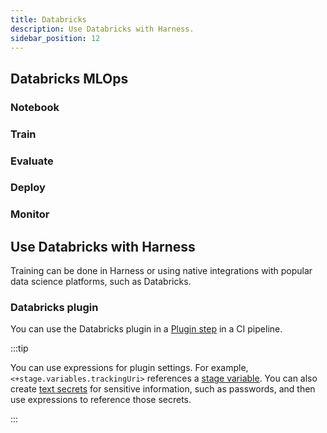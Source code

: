 ```yaml
---
title: Databricks
description: Use Databricks with Harness.
sidebar_position: 12
---
```


<!-- Databricks is... -->

## Databricks MLOps

### Notebook

### Train


### Evaluate

### Deploy

<!-- ref to provider docs -->

### Monitor

## Use Databricks with Harness

Training can be done in Harness or using native integrations with popular data science platforms, such as Databricks.

### Databricks plugin

You can use the Databricks plugin in a [Plugin step](/docs/continuous-integration/use-ci/use-drone-plugins/run-a-drone-plugin-in-ci) in a CI pipeline.

<!--
```yaml
              - step:
                  type: Plugin
                  name: mlflow plugin
                  identifier: maven_plugin
                  spec:
                    connectorRef: account.harnessImage ## Docker Hub container registry connector
                    image: harnesscommunity/mlflow
                    settings:
                      MLFLOW_TRACKING_URI: http://12.345.678.900:5000
                      MLFLOW_EXPERIMENT_NAME: someExperimentName
                      MLFLOW_PROJECT_PATH: https://github.com/someAccount/mlflow-example-project
                      MLFLOW_RUN_PARAMETERS: n_estimators=150
                    imagePullPolicy: Always
```

### Databricks plugin settings

*  `type: Plugin`
*  `name:` Specify a step name.
*  `identifier:` Specify a unique step ID.
*  `connectorRef:` Specify a [Docker connector](/docs/platform/connectors/cloud-providers/ref-cloud-providers/docker-registry-connector-settings-reference).
*  `image: harnesscommunity/mlflow`
*  `settings:` Configure the plugin parameters.
   * `MLFLOW_TRACKING_URI`: The URI for your [remote tracking server](#remote-tracking-server).
   * `MLFLOW_EXPERIMENT_NAME`
   * `MLFLOW_PROJECT_PATH`
   * `MLFLOW_RUN_PARAMETERS`

-->

:::tip

You can use expressions for plugin settings. For example, `<+stage.variables.trackingUri>` references a [stage variable](/docs/platform/pipelines/add-a-stage#stage-variables). You can also create [text secrets](/docs/platform/secrets/add-use-text-secrets) for sensitive information, such as passwords, and then use expressions to reference those secrets.

:::